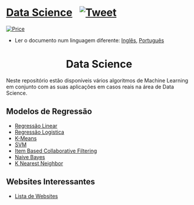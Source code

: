 # [Data Science](https://paulolima.xyz/) &nbsp; [![Tweet](https://img.shields.io/twitter/url/http/shields.io.svg?style=social)](https://twitter.com/intent/tweet?text=Start%20your%20projects%20faster%20with%20these%20amazing%20projects&url=https://paulolima.xyz/&via=paulolima18&hashtags=coding,c++,python,java,android,developers) &nbsp;

[![Price](https://img.shields.io/badge/price-FREE-0098f7.svg)](https://github.com/froala/design-blocks/blob/master/LICENSE)

* Ler o documento num linguagem diferente: [Inglês](README.md), [Português](README.pt.md)

<div align="center">
	<h1><strong>Data Science</strong></h1>
</div>

Neste repositório estão disponíveis vários algoritmos de Machine Learning em conjunto com as suas aplicações em casos reais na área de Data Science.

## Modelos de Regressão

  * [Regressão Linear](/LinearRegression)
  * [Regressão Logistica](/LogisticRegression)
  * [K-Means](/K-Means)
  * [SVM](/SVM)
  * [Item Based Collaborative Filtering](/ItemBasedCF)
  * [Naive Bayes](/NaiveBayes)
  * [K Nearest Neighbor](/KNN)

## Websites Interessantes
  * [Lista de Websites](DB.md)
